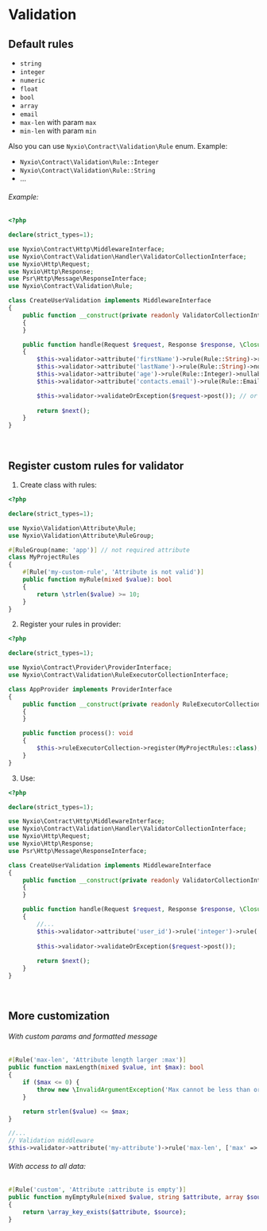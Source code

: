# Validation

## Default rules
- `string`
- `integer`
- `numeric`
- `float`
- `bool`
- `array`
- `email`
- `max-len` with param `max`
- `min-len` with param `min`

Also you can use `Nyxio\Contract\Validation\Rule` enum.
Example:
- `Nyxio\Contract\Validation\Rule::Integer`
- `Nyxio\Contract\Validation\Rule::String`
- ...


###### Example:
```php
<?php

declare(strict_types=1);

use Nyxio\Contract\Http\MiddlewareInterface;
use Nyxio\Contract\Validation\Handler\ValidatorCollectionInterface;
use Nyxio\Http\Request;
use Nyxio\Http\Response;
use Psr\Http\Message\ResponseInterface;
use Nyxio\Contract\Validation\Rule;

class CreateUserValidation implements MiddlewareInterface
{
    public function __construct(private readonly ValidatorCollectionInterface $validator)
    {
    }

    public function handle(Request $request, Response $response, \Closure $next): ResponseInterface
    {
        $this->validator->attribute('firstName')->rule(Rule::String)->rule(Rule::MinLength, ['min' => 3])->notAllowsEmpty('Empty firstname!')->notNullable();
        $this->validator->attribute('lastName')->rule(Rule::String)->notAllowsEmpty('Empty firstname!')->notNullable();
        $this->validator->attribute('age')->rule(Rule::Integer)->nullable()->required();
        $this->validator->attribute('contacts.email')->rule(Rule::Email)->notNullable()->notAllowsEmpty('Empty email!');

        $this->validator->validateOrException($request->post()); // or  $this->validator->getErrors($request->post());
        
        return $next();
    }
}

```
<br>


## Register custom rules for validator
1. Create class with rules:
```php
<?php

declare(strict_types=1);

use Nyxio\Validation\Attribute\Rule;
use Nyxio\Validation\Attribute\RuleGroup;

#[RuleGroup(name: 'app')] // not required attribute
class MyProjectRules
{
    #[Rule('my-custom-rule', 'Attribute is not valid')]
    public function myRule(mixed $value): bool
    {
        return \strlen($value) >= 10;
    }
}
```
2. Register your rules in provider:
```php
<?php

declare(strict_types=1);

use Nyxio\Contract\Provider\ProviderInterface;
use Nyxio\Contract\Validation\RuleExecutorCollectionInterface;

class AppProvider implements ProviderInterface
{
    public function __construct(private readonly RuleExecutorCollectionInterface $ruleExecutorCollection)
    {
    }

    public function process(): void
    {
        $this->ruleExecutorCollection->register(MyProjectRules::class);
    }
}
```
3. Use:
```php
<?php

declare(strict_types=1);

use Nyxio\Contract\Http\MiddlewareInterface;
use Nyxio\Contract\Validation\Handler\ValidatorCollectionInterface;
use Nyxio\Http\Request;
use Nyxio\Http\Response;
use Psr\Http\Message\ResponseInterface;

class CreateUserValidation implements MiddlewareInterface
{
    public function __construct(private readonly ValidatorCollectionInterface $validator)
    {
    }

    public function handle(Request $request, Response $response, \Closure $next): ResponseInterface
    {
        //...
        $this->validator->attribute('user_id')->rule('integer')->rule('app.my-custom-rule');
        
        $this->validator->validateOrException($request->post());
        
        return $next();
    }
}

```

<br>

## More customization

###### With custom params and formatted message
```php
#[Rule('max-len', 'Attribute length larger :max')]
public function maxLength(mixed $value, int $max): bool
{
    if ($max <= 0) {
        throw new \InvalidArgumentException('Max cannot be less than or equal to zero');
    }

    return strlen($value) <= $max;
}
```
```php
//...
// Validation middleware
$this->validator->attribute('my-attribute')->rule('max-len', ['max' => 5]);
```


###### With access to all data:
```php
#[Rule('custom', 'Attribute :attribute is empty')]
public function myEmptyRule(mixed $value, string $attribute, array $source): bool
{
    return \array_key_exists($attribute, $source);
}
```
